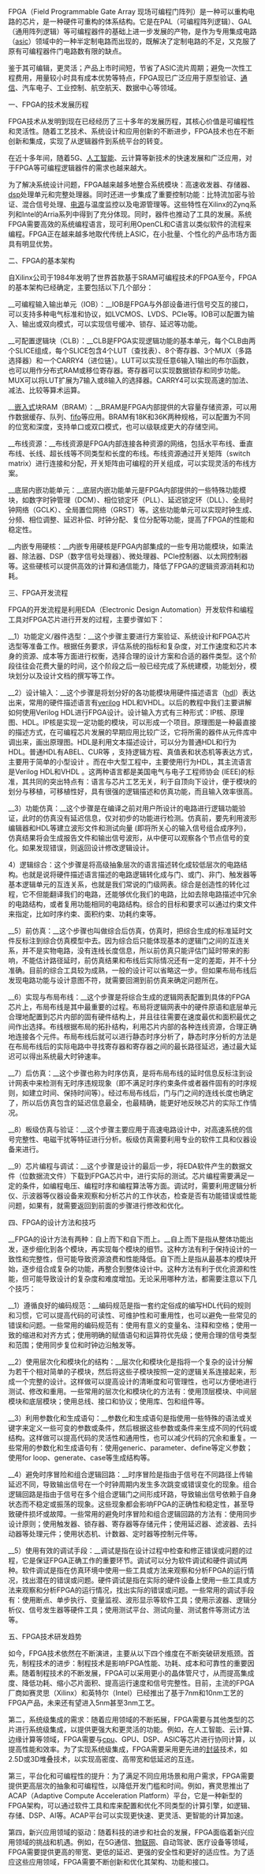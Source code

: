 FPGA（Field Programmable Gate Array 现场可编程门阵列）是一种可以重构电路的芯片，是一种硬件可重构的体系结构。它是在PAL（可编程阵列逻辑）、GAL（通用阵列逻辑）等可编程器件的基础上进一步发展的产物，是作为专用集成电路（[asic](http://bbs.eetop.cn/forum-69-1.html)）领域中的一种半定制电路而出现的，既解决了定制电路的不足，又克服了原有可编程器件门电路数有限的缺点。

鉴于其可编辑，更灵活；产品上市时间短，节省了ASIC流片周期；避免一次性工程费用，用量较小时具有成本优势等特点，FPGA现已广泛应用于原型验证、[通信](http://bbs.eetop.cn/forum-262-1.html)、汽车电子、工业控制、航空航天、数据中心等领域。

一、FPGA的技术发展历程

FPGA技术从发明到现在已经经历了三十多年的发展历程，其核心价值是可编程性和灵活性。随着工艺技术、系统设计和应用创新的不断进步，FPGA技术也在不断创新和集成，实现了从逻辑器件到系统平台的转变。

在近十多年间，随着5G、[人工智能](http://bbs.eetop.cn/forum-318-1.html)、云计算等新技术的快速发展和广泛应用，对于FPGA等可编程逻辑器件的需求也越来越大。

为了解决系统设计问题，FPGA越来越多地整合系统模块：高速收发器、存储器、[dsp](http://bbs.eetop.cn/forum-14-1.html)处理单元和完整处理器。同时还进一步集成了重要控制功能：比特流加密与验证、混合信号处理、[电源](http://bbs.eetop.cn/forum-116-1.html)与温度监控以及电源管理等。这些特性在Xilinx的Zynq系列和Intel的Arria系列中得到了充分体现。同时，器件也推动了工具的发展。系统FPGA需要高效的系统编程语言，现可利用OpenCL和C语言以类似软件的流程来编程。FPGA正在越来越多地取代传统上ASIC，在小批量、个性化的产品市场方面具有明显优势。

二、FPGA的基本架构

自Xilinx公司于1984年发明了世界首款基于SRAM可编程技术的FPGA至今，FPGA的基本架构已经确定，主要包括以下几个部分：

__可编程输入输出单元（IOB）：__IOB是FPGA与外部设备进行信号交互的接口，可以支持多种电气标准和协议，如LVCMOS、LVDS、PCIe等。IOB可以配置为输入、输出或双向模式，可以实现信号缓冲、锁存、延迟等功能。

__可配置逻辑块（CLB）：__CLB是FPGA实现逻辑功能的基本单元，每个CLB由两个SLICE组成，每个SLICE包含4个LUT（查找表）、8个寄存器、3个MUX（多路选择器）和一个CARRY4（进位链）。LUT可以实现任意6输入1输出的布尔函数，也可以用作分布式RAM或移位寄存器。寄存器可以实现数据锁存和同步功能。MUX可以将LUT扩展为7输入或8输入的选择器。CARRY4可以实现高速的加法、减法、比较等算术运算。

__[嵌入式](http://bbs.eetop.cn/forum.php?gid=60)块RAM（BRAM）：__BRAM是FPGA内部提供的大容量存储资源，可以用作数据缓存、队列、[fifo](http://bbs.eetop.cn/forum-5-1.html)等应用。BRAM有18K和36K两种规格，可以配置为不同的位宽和深度，支持单口或双口模式，也可以级联成更大的存储空间。

__布线资源：__布线资源是FPGA内部连接各种资源的网络，包括水平布线、垂直布线、长线、超长线等不同类型和长度的布线。布线资源通过开关矩阵（switch matrix）进行连接和分配，开关矩阵由可编程的开关组成，可以实现灵活的布线方案。

__底层内嵌功能单元：__底层内嵌功能单元是FPGA内部提供的一些特殊功能模块，如数字时钟管理（DCM）、相位锁定环（PLL）、延迟锁定环（DLL）、全局时钟网络（GCLK）、全局置位网络（GRST）等。这些功能单元可以实现时钟生成、分频、相位调整、延迟补偿、时钟分配、复位分配等功能，提高了FPGA的性能和稳定性。

__内嵌专用硬核：__内嵌专用硬核是FPGA内部集成的一些专用功能模块，如乘法器、除法器、DSP（数字信号处理器）、微处理器、PCIe控制器、以太网控制器等。这些硬核可以提供高效的计算和通信能力，降低了FPGA的逻辑资源消耗和功耗。

三、FPGA开发流程

FPGA的开发流程是利用EDA（Electronic Design Automation）开发软件和编程工具对FPGA芯片进行开发的过程，主要步骤如下：

__1）功能定义/器件选型：__这个步骤主要进行方案验证、系统设计和FPGA芯片选型等准备工作。根据任务要求，评估系统的指标和复杂度，对工作速度和芯片本身的资源、成本等方面进行权衡，选择合理的设计方案和合适的器件类型。这个阶段往往会花费大量的时间，这个阶段之后一般已经完成了系统建模，功能划分，模块划分以及设计文档的撰写等工作。

__2）设计输入：__这个步骤是将划分好的各功能模块用硬件描述语言（[hdl](http://bbs.eetop.cn/forum-5-1.html)）表达出来，常用的硬件描述语言有[verilog](http://bbs.eetop.cn/forum-5-1.html) HDL和VHDL。以后的教程中我们主要讲解如何使用Verilog HDL进行FPGA设计。设计输入方式有三种形式：IP核、原理图、HDL。IP核是实现一定功能的模块，可以形成一个项目。原理图是一种最直接的描述方式，在可编程芯片发展的早期应用比较广泛，它将所需的器件从元件库中调出来，画出原理图。HDL是利用文本描述设计，可以分为普通HDL和行为HDL。普通HDL有ABEL、CUR等 ，支持逻辑方程、真值表和状态机等表达方式， 主要用于简单的小型设计 。而在中大型工程中，主要使用行为HDL，其主流语言是Verilog HDL和VHDL 。这两种语言都是美国电气与电子工程师协会 (IEEE)的标准，其共同的突出特点有：语言与芯片工艺无关，利于自顶向下设计，便于模块的划分与移植，可移植性好，具有很强的逻辑描述和仿真功能，而且输入效率很高。

__3）功能仿真：__这个步骤是在编译之前对用户所设计的电路进行逻辑功能验证，此时的仿真没有延迟信息，仅对初步的功能进行检测。仿真前，要先利用波形编辑器和HDL等建立波形文件和测试向量 (即将所关心的输入信号组合成序列)，仿真结果将会生成报告文件和输出信号波形，从中便可以观察各个节点信号的变化。如果发现错误，则返回设计修改逻辑设计。

4）逻辑综合：这个步骤是将高级抽象层次的语言描述转化成较低层次的电路结构。也就是说将硬件描述语言描述的电路逻辑转化成与门、或门、非门、触发器等基本逻辑单元的互连关系，也就是我们常说的门级网表。综合是创造性的转化过程，它不但能翻译我们的电路，还能够优化我们的电路，比如去除电路描述中冗余的电路结构，或者复用功能相同的电路结构。综合的目标和要求可以通过约束文件来指定，比如时序约束、面积约束、功耗约束等。

__5）前仿真：__这个步骤也叫做综合后仿真，仿真时，把综合生成的标准延时文件反标注到综合仿真模型中去。因为综合后只能体现基本的逻辑门之间的互连关系，并不是实物电路，没有连线长度信息，所以前仿真只能评估门延时带来的影响，不能估计路径延时，前仿真结果和布线后实际情况还有一定的差距，并不十分准确。目前的综合工具较为成熟，一般的设计可以省略这一步。但如果布局布线后发现电路功能与设计意图不符，就需要回溯到前仿真来确定问题所在。

__6）实现与布局布线：__这个步骤是将综合生成的逻辑网表配置到具体的FPGA芯片上，布局布线是其中最重要的过程。布局将逻辑网表中的硬件原语和底层单元合理地配置到芯片内部的固有硬件结构上，并且往往需要在速度最优和面积最优之间作出选择。布线根据布局的拓扑结构，利用芯片内部的各种连线资源，合理正确地连接各个元件。布局布线后就可以进行静态时序分析了，静态时序分析的方法是在布局布线后的实际电路中寻找寄存器和寄存器之间的最长路径延迟，通过最大延迟可以得出系统最大时钟速率。

__7）后仿真：__这个步骤也称为时序仿真，是将布局布线的延时信息反标注到设计网表中来检测有无时序违规现象（即不满足时序约束条件或者器件固有的时序规则，如建立时间、保持时间等）。经过布局布线后，门与门之间的连线长度也确定了，所以后仿真包含的延迟信息最全，也最精确，能更好地反映芯片的实际工作情况。

__8）板级仿真与验证：__这个步骤主要应用于高速电路设计中，对高速系统的信号完整性、电磁干扰等特征进行分析。板级仿真需要利用专业的软件工具和仪器设备来进行。

__9）芯片编程与调试：__这个步骤是设计的最后一步，将EDA软件产生的数据文件（位数据流文件）下载到FPGA芯片中，进行实际的测试。芯片编程需要满足一定的条件，如编程电压、编程时序和编程算法等方面。调试时，需要利用逻辑分析仪、示波器等仪器设备来观察和分析芯片的工作状态，检查是否有功能错误或性能问题，如果有，就需要返回到前面的步骤进行修改和优化。

四、FPGA的设计方法和技巧

__FPGA的设计方法有两种：自上而下和自下而上。__自上而下是指从整体功能出发，逐步细化到各个模块，再实现每个模块的细节。这种方法有利于保持设计的一致性和完整性，但可能导致资源浪费和性能降低。自下而上是指从最基本的模块开始，逐步组合成复杂的功能，再整合到整体设计中。这种方法有利于优化资源和性能，但可能导致设计的复杂度和难度增加。无论采用哪种方法，都需要注意以下几个技巧：

__1）遵循良好的编码规范：__编码规范是指一套约定俗成的编写HDL代码的规则和习惯，它可以提高代码的可读性、可维护性和可重用性，也可以避免一些常见的错误和问题。一些常用的编码规范有：使用有意义的变量名、注释和空格；使用一致的缩进和对齐方式；使用明确的赋值语句和运算符优先级；使用合理的信号类型和范围；使用同步复位和时钟边沿触发等。

__2）使用层次化和模块化的结构：__层次化和模块化是指将一个复杂的设计分解为若干个相对简单的子模块，然后将这些子模块按照一定的逻辑关系连接起来，形成一个完整的设计。这样做可以提高设计的清晰度和可管理性，也可以方便地进行测试、修改和重用。一些常用的层次化和模块化的方法有：使用顶层模块、中间层模块和底层模块；使用总线、接口和协议；使用库、包和组件等。

__3）利用参数化和生成语句：__参数化和生成语句是指使用一些特殊的语法或关键字来定义一些可变的参数或条件，然后根据这些参数或条件来生成不同的代码或结构。这样做可以提高代码的灵活性和通用性，也可以减少代码的冗余和重复。一些常用的参数化和生成语句有：使用generic、parameter、define等定义参数；使用for loop、generate、case等生成结构等。

__4）避免时序冒险和组合逻辑回路：__时序冒险是指由于信号在不同路径上传输延迟不同，导致输出信号在一个时钟周期内发生多次跳变或错误变化的现象。组合逻辑回路是指由于信号在多个组合逻辑门之间形成环路，导致输出信号依赖于自身状态而不稳定或振荡的现象。这些现象都会影响FPGA的正确性和稳定性，甚至导致硬件损坏或故障。一些常用的避免时序冒险和组合逻辑回路的方法有：使用同步设计原则；使用触发器、锁存器、寄存器等存储元件；使用延迟器、滤波器、去抖动器等处理元件；使用状态机、计数器、定时器等控制元件等。

__5）使用有效的调试手段：__调试是指在设计过程中检查和修正错误或问题的过程，它是保证FPGA正确工作的重要环节。调试可以分为软件调试和硬件调试两种。软件调试是指在仿真环境中使用一些工具或方法来观察和分析FPGA的运行情况，找出潜在的错误或问题。硬件调试是指在实际的硬件设备上使用一些工具或方法来观察和分析FPGA的运行情况，找出实际的错误或问题。一些常用的调试手段有：使用断点、单步执行、变量监视、波形显示等软件工具；使用示波器、逻辑分析仪、信号发生器等硬件工具；使用测试平台、测试向量、测试套件等测试方法等。

五、FPGA技术研发趋势

如今，FPGA技术依然在不断演进，主要从以下四个维度在不断突破研发瓶颈。首先，制程技术的进步：制程技术是影响FPGA性能、功耗、成本和可靠性的重要因素。随着制程技术的不断发展，FPGA可以采用更小的晶体管尺寸，从而提高集成度、降低功耗、缩小芯片面积、提高运行速度和信号完整性。目前，主流的FPGA厂商如赛灵思（Xilinx）和英特尔（Intel）已经推出了基于7nm和10nm工艺的FPGA产品，未来还有望进入5nm甚至3nm工艺。

第二，系统级集成的需求：随着应用领域的不断拓展，FPGA需要与其他类型的芯片进行系统级集成，以提供更强大和更灵活的功能。例如，在人工智能、云计算、边缘计算等领域，FPGA需要与[cpu](http://bbs.eetop.cn/forum-336-1.html)、GPU、DSP、ASIC等芯片进行协同计算，以提高性能和效率。为了实现系统级集成，FPGA需要采用更先进的[封装](http://bbs.eetop.cn/forum-185-1.html)技术，如2.5D或3D堆叠技术，以实现高密度、高带宽和低延迟的互连。

第三，平台化和可编程性的提升：为了满足不同应用场景和用户需求，FPGA需要提供更高层次的抽象和可编程性，以降低开发门槛和时间。例如，赛灵思推出了ACAP（Adaptive Compute Acceleration Platform）平台，它是一种新型的FPGA架构，可以通过软件工具和库来配置和优化不同类型的计算引擎，如逻辑、存储、DSP、AI等。ACAP平台可以实现更快速、更灵活、更智能的计算加速。

第四，新兴应用领域的驱动：随着科技的进步和社会的发展，FPGA面临着新兴应用领域的挑战和机遇。例如，在5G通信、[物联网](http://bbs.eetop.cn/forum-283-1.html)、自动驾驶、医疗设备等领域，FPGA需要提供更高的带宽、更低的延迟、更强的安全性和更好的适应性。为了适应这些应用领域，FPGA需要不断创新和优化其架构、功能和接口。
